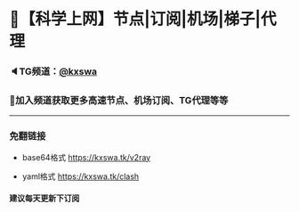 # 🚀【科学上网】节点|订阅|机场|梯子|代理
### 🔈TG频道：[@kxswa](https://t.me/kxswa/) 
### 🔔加入频道获取更多高速节点、机场订阅、TG代理等等  
***  
### 免翻链接  
- base64格式
https://kxswa.tk/v2ray  

- yaml格式
https://kxswa.tk/clash

#### 建议每天更新下订阅
